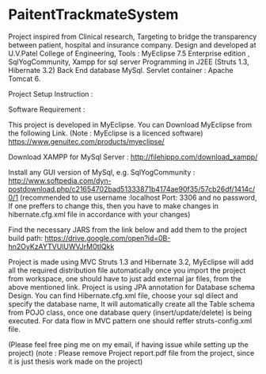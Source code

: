 # PaitentTrackmateSystem
Project inspired from Clinical research, Targeting to bridge the transparency between patient, hospital and insurance company.
Design and developed at U.V.Patel College of Engineering,
Tools : MyEclipse 7.5 Enterprise edition , SqlYogCommunity, Xampp for sql server
Programming in J2EE (Struts 1.3, Hibernate 3.2)
Back End database MySql.
Servlet container : Apache Tomcat 6.

Project Setup Instruction :

Software Requirement :

This project is developed in  MyEclipse. You can Download MyEclipse from the following Link.
(Note : MyEclipse is a licenced software)
https://www.genuitec.com/products/myeclipse/

Download XAMPP for MySql Server :
http://filehippo.com/download_xampp/

Install any GUI version of MySql, e.g. SqlYogCommunity :
http://www.softpedia.com/dyn-postdownload.php/c21654702bad51333871b4174ae90f35/57cb26df/1414c/0/1
(recommended to use username :localhost  Port: 3306 and no password, If one preffers to change this, then you have to make changes in hibernate.cfg.xml file in accordance with your changes)

Find the necessary JARS from the link below and add them to the project build path:
https://drive.google.com/open?id=0B-hn2OyKzAYTVUlUWVJrM0tIQkk


Project is made using MVC Struts 1.3 and Hibernate 3.2, MyEclipse will add all the required distribution file automatically once you import the project from workspace, one should have to just add external jar files, from the above mentioned link.
Project is using JPA annotation for Database schema Design. You can find Hibernate.cfg.xml file, choose your sql dilect and specify the database name, It will automatically create all the Table schema from POJO class, once one database query (insert/update/delete) is being executed.
For data flow in MVC pattern one should reffer struts-config.xml file.

(Please feel free ping me on my email, if having issue while setting up the project)
(note : Please remove Project report.pdf file from the project, since it is just thesis work made on the project)





